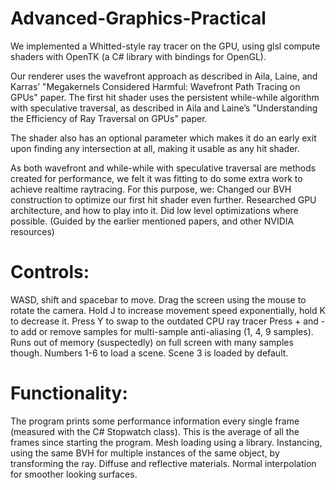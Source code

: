 # Advanced-Graphics-Practical

We implemented a Whitted-style ray tracer on the GPU, using glsl compute shaders with OpenTK (a C# library with bindings for OpenGL).

Our renderer uses the wavefront approach as described in Aila, Laine, and Karras’ "Megakernels Considered Harmful: Wavefront Path Tracing on GPUs" paper. The first hit shader uses the persistent while-while algorithm with speculative traversal, as described in Aila and Laine’s "Understanding the Efficiency of Ray Traversal on GPUs" paper.

The shader also has an optional parameter which makes it do an early exit upon finding any intersection at all, making it usable as any hit shader.

As both wavefront and while-while with speculative traversal are methods created for performance, we felt it was fitting to do some extra work to achieve realtime raytracing. For this purpose, we:
Changed our BVH construction to optimize our first hit shader even further.
Researched GPU architecture, and how to play into it.
Did low level optimizations where possible. (Guided by the earlier mentioned papers, and other NVIDIA resources)

# Controls:
WASD, shift and spacebar to move.
Drag the screen using the mouse to rotate the camera.
Hold J to increase movement speed exponentially, hold K to decrease it.
Press Y to swap to the outdated CPU ray tracer
Press + and - to add or remove samples for multi-sample anti-aliasing (1, 4, 9 samples). Runs out of memory (suspectedly) on full screen with many samples though.
Numbers 1-6 to load a scene. Scene 3 is loaded by default.

# Functionality:
The program prints some performance information every single frame (measured with the C# Stopwatch class). This is the average of all the frames since starting the program.
Mesh loading using a library.
Instancing, using the same BVH for multiple instances of the same object, by transforming the ray.
Diffuse and reflective materials.
Normal interpolation for smoother looking surfaces.
